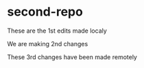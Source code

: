 # second-repo

These are the 1st edits made localy

We are making 2nd changes

These 3rd changes have been made remotely
